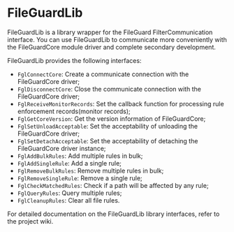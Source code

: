 # FileGuardLib

FileGuardLib is a library wrapper for the FileGuard FilterCommunication interface. You can use FileGuardLib to communicate more conveniently with the FileGuardCore module driver and complete secondary development.

FileGuardLib provides the following interfaces:

- `FglConnectCore`: Create a communicate connection with the FileGuardCore driver;
- `FglDisconnectCore`: Close the communicate connection with the FileGuardCore driver;
- `FglReceiveMonitorRecords`: Set the callback function for processing rule enforcement records(monitor records);
- `FglGetCoreVersion`: Get the version information of FileGuardCore;
- `FglSetUnloadAcceptable`: Set the acceptability of unloading the FileGuardCore driver;
- `FglSetDetachAcceptable`: Set the acceptability of detaching the FileGuardCore driver instance;
- `FglAddBulkRules`: Add multiple rules in bulk;
- `FglAddSingleRule`: Add a single rule;
- `FglRemoveBulkRules`: Remove multiple rules in bulk;
- `FglRemoveSingleRule`: Remove a single rule;
- `FglCheckMatchedRules`: Check if a path will be affected by any rule;
- `FglQueryRules`: Query multiple rules;
- `FglCleanupRules`: Clear all file rules.

For detailed documentation on the FileGuardLib library interfaces, refer to the project wiki.